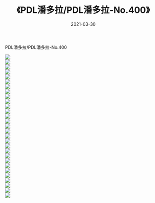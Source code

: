 ﻿---
layout: post
title:  《PDL潘多拉/PDL潘多拉-No.400》
date:   2021-03-30
img: http://img.660000.xyz/Sharelink/网络美图/2021/PDL潘多拉/PDL潘多拉-No.400/000.jpg
categories: [美女, 清纯, 唯美]
---

PDL潘多拉/PDL潘多拉-No.400

 ![](http://img.660000.xyz/Sharelink/网络美图/2021/PDL潘多拉/PDL潘多拉-No.400/001.jpg) <br>![](http://img.660000.xyz/Sharelink/网络美图/2021/PDL潘多拉/PDL潘多拉-No.400/002.jpg) <br>![](http://img.660000.xyz/Sharelink/网络美图/2021/PDL潘多拉/PDL潘多拉-No.400/003.jpg) <br>![](http://img.660000.xyz/Sharelink/网络美图/2021/PDL潘多拉/PDL潘多拉-No.400/004.jpg) <br>![](http://img.660000.xyz/Sharelink/网络美图/2021/PDL潘多拉/PDL潘多拉-No.400/005.jpg) <br>![](http://img.660000.xyz/Sharelink/网络美图/2021/PDL潘多拉/PDL潘多拉-No.400/006.jpg) <br>![](http://img.660000.xyz/Sharelink/网络美图/2021/PDL潘多拉/PDL潘多拉-No.400/007.jpg) <br>![](http://img.660000.xyz/Sharelink/网络美图/2021/PDL潘多拉/PDL潘多拉-No.400/008.jpg) <br>![](http://img.660000.xyz/Sharelink/网络美图/2021/PDL潘多拉/PDL潘多拉-No.400/009.jpg) <br>![](http://img.660000.xyz/Sharelink/网络美图/2021/PDL潘多拉/PDL潘多拉-No.400/010.jpg) <br>![](http://img.660000.xyz/Sharelink/网络美图/2021/PDL潘多拉/PDL潘多拉-No.400/011.jpg) <br>![](http://img.660000.xyz/Sharelink/网络美图/2021/PDL潘多拉/PDL潘多拉-No.400/012.jpg) <br>![](http://img.660000.xyz/Sharelink/网络美图/2021/PDL潘多拉/PDL潘多拉-No.400/013.jpg) <br>![](http://img.660000.xyz/Sharelink/网络美图/2021/PDL潘多拉/PDL潘多拉-No.400/014.jpg) <br>![](http://img.660000.xyz/Sharelink/网络美图/2021/PDL潘多拉/PDL潘多拉-No.400/015.jpg) <br>![](http://img.660000.xyz/Sharelink/网络美图/2021/PDL潘多拉/PDL潘多拉-No.400/016.jpg) <br>![](http://img.660000.xyz/Sharelink/网络美图/2021/PDL潘多拉/PDL潘多拉-No.400/017.jpg) <br>![](http://img.660000.xyz/Sharelink/网络美图/2021/PDL潘多拉/PDL潘多拉-No.400/018.jpg) <br>![](http://img.660000.xyz/Sharelink/网络美图/2021/PDL潘多拉/PDL潘多拉-No.400/019.jpg) <br>![](http://img.660000.xyz/Sharelink/网络美图/2021/PDL潘多拉/PDL潘多拉-No.400/020.jpg) <br>![](http://img.660000.xyz/Sharelink/网络美图/2021/PDL潘多拉/PDL潘多拉-No.400/021.jpg) <br>![](http://img.660000.xyz/Sharelink/网络美图/2021/PDL潘多拉/PDL潘多拉-No.400/022.jpg) <br>![](http://img.660000.xyz/Sharelink/网络美图/2021/PDL潘多拉/PDL潘多拉-No.400/023.jpg) <br>![](http://img.660000.xyz/Sharelink/网络美图/2021/PDL潘多拉/PDL潘多拉-No.400/024.jpg) <br>![](http://img.660000.xyz/Sharelink/网络美图/2021/PDL潘多拉/PDL潘多拉-No.400/025.jpg) <br>![](http://img.660000.xyz/Sharelink/网络美图/2021/PDL潘多拉/PDL潘多拉-No.400/026.jpg) <br>![](http://img.660000.xyz/Sharelink/网络美图/2021/PDL潘多拉/PDL潘多拉-No.400/027.jpg) <br>![](http://img.660000.xyz/Sharelink/网络美图/2021/PDL潘多拉/PDL潘多拉-No.400/028.jpg) <br>![](http://img.660000.xyz/Sharelink/网络美图/2021/PDL潘多拉/PDL潘多拉-No.400/029.jpg) <br>